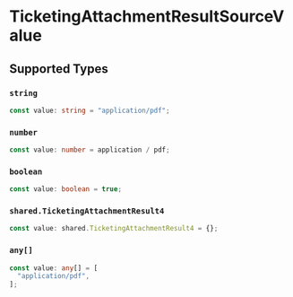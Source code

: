 # TicketingAttachmentResultSourceValue


## Supported Types

### `string`

```typescript
const value: string = "application/pdf";
```

### `number`

```typescript
const value: number = application / pdf;
```

### `boolean`

```typescript
const value: boolean = true;
```

### `shared.TicketingAttachmentResult4`

```typescript
const value: shared.TicketingAttachmentResult4 = {};
```

### `any[]`

```typescript
const value: any[] = [
  "application/pdf",
];
```

